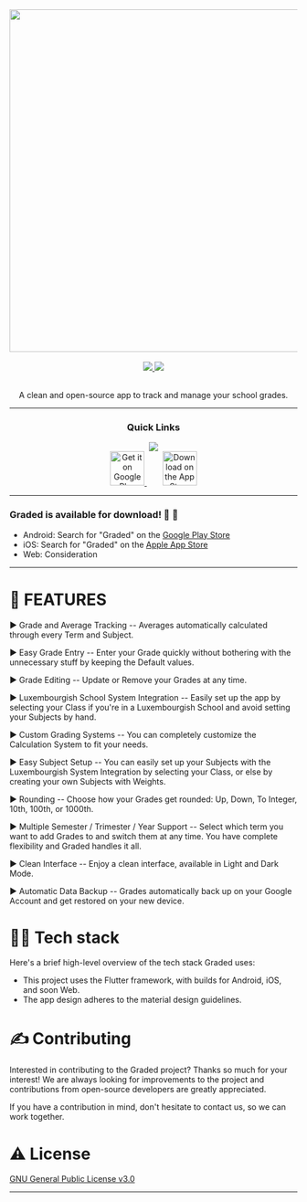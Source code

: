 <div align='center'>
<a href="https://nightdreamgames.com">
<img src="https://user-images.githubusercontent.com/49079695/212137017-0834b56d-d03a-45eb-8362-da7b2966d438.png" width="600" />
</a>

<br />

<br />

<a href="https://play.google.com/store/apps/details?id=com.NightDreamGames.Grade.ly">
<img src='https://img.shields.io/endpoint?url=https%3A%2F%2Fplay.cuzi.workers.dev%2Fplay%3Fi%3Dcom.NightDreamGames.Grade.ly&label=Play%20Store&color=brightgreen'>
</a>
<a href="https://apps.apple.com/us/app/graded-suivi-de-notes/id6444681284">
<img src='https://img.shields.io/itunes/v/6444681284?color=brightgreen&label=App%20Store'>
</a>

<br />

<br />

A clean and open-source app to track and manage your school grades.

---

### Quick Links

<a href='https://nightdreamgames.com'>
<img src='https://img.shields.io/badge/HOMEPAGE-gray?style=for-the-badge'>
</a>

<br />

<a href='https://play.google.com/store/apps/details?id=com.NightDreamGames.Grade.ly&pcampaignid=pcampaignidMKT-Other-global-all-co-prtnr-py-PartBadge-Mar2515-1'>
  <img alt='Get it on Google Play' src='https://user-images.githubusercontent.com/74767551/207097083-e375553d-ee3c-43fd-83e9-8389159a663e.png' height="60" />
</a>
&nbsp;&nbsp;&nbsp;&nbsp;&nbsp;&nbsp;
<a href="https://apps.apple.com/us/app/graded-grade-tracker/id6444681284?itsct=apps_box_badge&amp;itscg=30200">
  <img src="https://tools.applemediaservices.com/api/badges/download-on-the-app-store/black/en-us?size=200x80&amp;releaseDate=1670803200?h=def57059473046f918fe9659af2338b3" alt="Download on the App Store" border-radius="13" height="60">
</a>

</div>

---

### Graded is available for download! 🥳 🚀

- Android: Search for "Graded" on the [Google Play Store](https://play.google.com/store/apps/details?id=com.NightDreamGames.Grade.ly)
- iOS: Search for "Graded" on the [Apple App Store](https://apps.apple.com/us/app/graded-suivi-de-notes/id6444681284)
- Web: Consideration

---

# 📒 FEATURES

► Grade and Average Tracking -- Averages automatically calculated through every Term and Subject.

► Easy Grade Entry -- Enter your Grade quickly without bothering with the unnecessary stuff by
keeping the Default values.

► Grade Editing -- Update or Remove your Grades at any time.

► Luxembourgish School System Integration -- Easily set up the app by selecting your Class if you're
in a Luxembourgish School and avoid setting your Subjects by hand.

► Custom Grading Systems -- You can completely customize the Calculation System to fit your needs.

► Easy Subject Setup -- You can easily set up your Subjects with the Luxembourgish System Integration
by selecting your Class, or else by creating your own Subjects with Weights.

► Rounding -- Choose how your Grades get rounded: Up, Down, To Integer, 10th, 100th, or 1000th.

► Multiple Semester / Trimester / Year Support -- Select which term you want to add Grades to and
switch them at any time. You have complete flexibility and Graded handles it all.

► Clean Interface -- Enjoy a clean interface, available in Light and Dark Mode.

► Automatic Data Backup -- Grades automatically back up on your Google Account and get restored on
your new device.

# 👨‍💻 Tech stack

Here's a brief high-level overview of the tech stack Graded uses:

- This project uses the Flutter framework, with builds for Android, iOS, and soon Web.
- The app design adheres to the material design guidelines.

# ✍️ Contributing

Interested in contributing to the Graded project? Thanks so much for your interest! We are always
looking for improvements to the project and contributions from open-source developers are greatly
appreciated.

If you have a contribution in mind, don't hesitate to contact us, so we can work together.

# ⚠️ License

[GNU General Public License v3.0](https://choosealicense.com/licenses/gpl-3.0/)

---
